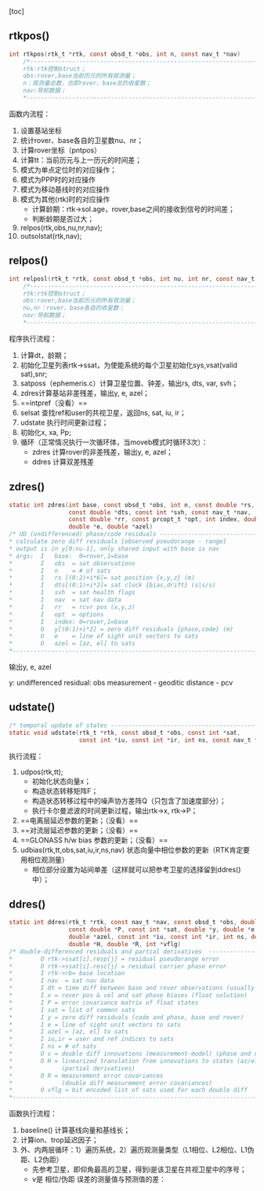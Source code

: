 [toc]

## rtkpos()
```c
int rtkpos(rtk_t *rtk, const obsd_t *obs, int n, const nav_t *nav)
    /*-----------------------------------------------------------------------------
    rtk:rtk控制struct；
    obs:rover,base当前历元的所有观测量；
    n：观测量总数，也即rover、base总的收星数；
    nav:导航数据； 
    *-----------------------------------------------------------------------------*/
```

函数内流程：

1. 设置基站坐标
2. 统计rover、base各自的卫星数nu、nr；
3. 计算rover坐标（pntpos）
4. 计算tt：当前历元与上一历元的时间差；
5. 模式为单点定位时的对应操作；
6. 模式为PPP时的对应操作
7. 模式为移动基线时的对应操作
8. 模式为其他(rtk)时的对应操作
   - 计算龄期：rtk->sol.age，rover,base之间的接收到信号的时间差；
   - 判断龄期是否过大；
9. relpos(rtk,obs,nu,nr,nav);
10. outsolstat(rtk,nav);

## relpos()

```c
int relposl(rtk_t *rtk, const obsd_t *obs, int nu, int nr, const nav_t *nav)
    /*-----------------------------------------------------------------------------
    rtk:rtk控制struct；
    obs:rover,base当前历元的所有观测量；
    nu,nr：rover、base各自的收星数；
    nav:导航数据； 
    *-----------------------------------------------------------------------------*/
```

程序执行流程：

1. 计算dt，龄期；
2. 初始化卫星列表rtk->ssat，为使能系统的每个卫星初始化sys,vsat(valid sat),snr;
3. satposs（ephemeris.c）计算卫星位置、钟差，输出rs, dts, var, svh；
4. zdres计算基站非差残差，输出y, e, azel；
5. ==intpref（没看）==
6. selsat 查找ref和user的共视卫星，返回ns, sat, iu, ir；
7. udstate 执行时间更新过程；
8. 初始化x, xa, Pp;
9. 循环（正常情况执行一次循环体，当moveb模式时循环3次）：
   - zdres 计算rover的非差残差，输出y, e, azel；
   - ddres 计算双差残差

## zdres()

```c
static int zdres(int base, const obsd_t *obs, int n, const double *rs,
                 const double *dts, const int *svh, const nav_t *nav,
                 const double *rr, const prcopt_t *opt, int index, double *y,
                 double *e, double *azel) 
/* UD (undifferenced) phase/code residuals -----------------------------------
* calculate zero diff residuals [observed pseudorange - range] 
* output is in y[0:nu-1], only shared input with base is nav 
* args:  I   base:  0=rover,1=base
*        I   obs  = sat observations
*        I   n    = # of sats
*        I   rs [(0:2)+i*6]= sat position {x,y,z} (m)
*        I   dts[(0:1)+i*2]= sat clock {bias,drift} (s|s/s)
*        I   svh  = sat health flags
*        I   nav  = sat nav data
*        I   rr   = rcvr pos (x,y,z)
*        I   opt  = options
*        I   index: 0=rover,1=base
*        O   y[(0:1)+i*2] = zero diff residuals {phase,code} (m)
*        O   e    = line of sight unit vectors to sats
*        O   azel = [az, el] to sats
*---------------------------------------------------------------------------*/
```

输出y, e, azel 

y: undifferenced residual: obs measurement - geoditic distance - pcv 

## udstate()

```C
/* temporal update of states --------------------------------------------------*/
static void udstate(rtk_t *rtk, const obsd_t *obs, const int *sat,
                    const int *iu, const int *ir, int ns, const nav_t *nav)
```

执行流程：

1. udpos(rtk,tt);
   - 初始化状态向量x；
   - 构造状态转移矩阵F；
   - 构造状态转移过程中的噪声协方差阵Q（只包含了加速度部分）；
   - 执行卡尔曼滤波的时间更新过程，输出rtk->x, rtk->P；
2. ==电离层延迟参数的更新；（没看）==
3. ==对流层延迟参数的更新；（没看）==
4. ==GLONASS h/w bias 参数的更新；（没看）==
5. udbias(rtk,tt,obs,sat,iu,ir,ns,nav) 状态向量中相位参数的更新（RTK肯定要用相位观测量）
   - 相位部分设置为站间单差（这样就可以把参考卫星的选择留到ddres()中）；

## ddres()

```C
static int ddres(rtk_t *rtk, const nav_t *nav, const obsd_t *obs, double dt, const double *x,
                 const double *P, const int *sat, double *y, double *e,
                 double *azel, const int *iu, const int *ir, int ns, double *v,
                 double *H, double *R, int *vflg)
/* double-differenced residuals and partial derivatives  ----------------------
*        O rtk->ssat[i].resp[j] = residual pseudorange error
*        O rtk->ssat[i].resc[j] = residual carrier phase error
*        I rtk->rb= base location
*        I nav  = sat nav data
*        I dt = time diff between base and rover observations (usually 0)
*        I x = rover pos & vel and sat phase biases (float solution)
*        I P = error covariance matrix of float states
*        I sat = list of common sats
*        I y = zero diff residuals (code and phase, base and rover)
*        I e = line of sight unit vectors to sats
*        I azel = [az, el] to sats
*        I iu,ir = user and ref indices to sats
*        I ns = # of sats
*        O v = double diff innovations (measurement-model) (phase and code)
*        O H = linearized translation from innovations to states (az/el to sats)
*              (partial derivatives)
*        O R = measurement error covariances
*              (double diff measurement error covariances)
*        O vflg = bit encoded list of sats used for each double diff  
*----------------------------------------------------------------------------*/
```

函数执行流程：

1. baseline() 计算基线向量和基线长；
2. 计算ion、trop延迟因子；
3. 外、内两层循环：1）遍历系统，2）遍历观测量类型（L1相位、L2相位、L1伪距、L2伪距）
   - 先参考卫星，即仰角最高的卫星，得到i是该卫星在共视卫星中的序号；
   - v是 相位/伪距 误差的测量值与预测值的差：

